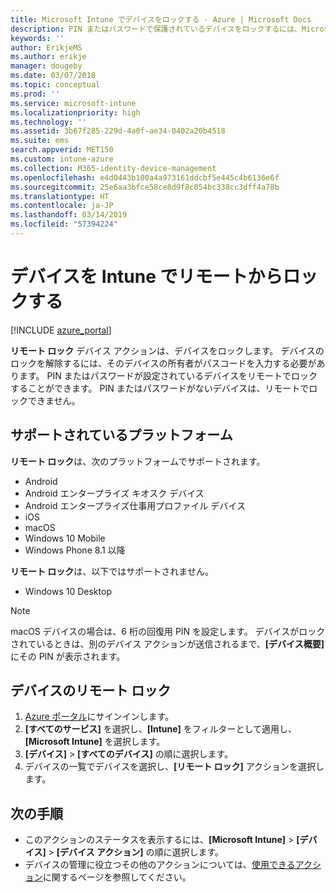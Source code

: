 ```yaml
---
title: Microsoft Intune でデバイスをロックする - Azure | Microsoft Docs
description: PIN またはパスワードで保護されているデバイスをロックするには、Microsoft Intune のリモート ロック アクションを使用します。
keywords: ''
author: ErikjeMS
ms.author: erikje
manager: dougeby
ms.date: 03/07/2018
ms.topic: conceptual
ms.prod: ''
ms.service: microsoft-intune
ms.localizationpriority: high
ms.technology: ''
ms.assetid: 3b67f285-229d-4a0f-ae34-0402a20b4518
ms.suite: ems
search.appverid: MET150
ms.custom: intune-azure
ms.collection: M365-identity-device-management
ms.openlocfilehash: e4d0443b100a4a973161ddcbf5e445c4b6136e6f
ms.sourcegitcommit: 25e6aa3bfce58ce8d9f8c054bc338cc3dff4a78b
ms.translationtype: HT
ms.contentlocale: ja-JP
ms.lasthandoff: 03/14/2019
ms.locfileid: "57394224"
---
```

# <a name="remotely-lock-devices-with-intune"></a>デバイスを Intune でリモートからロックする

[!INCLUDE [azure_portal](./includes/azure_portal.md)]

**リモート ロック** デバイス アクションは、デバイスをロックします。 デバイスのロックを解除するには、そのデバイスの所有者がパスコードを入力する必要があります。 PIN またはパスワードが設定されているデバイスをリモートでロックすることができます。 PIN またはパスワードがないデバイスは、リモートでロックできません。

## <a name="supported-platforms"></a>サポートされているプラットフォーム

**リモート ロック**は、次のプラットフォームでサポートされます。

- Android
- Android エンタープライズ キオスク デバイス
- Android エンタープライズ仕事用プロファイル デバイス
- iOS
- macOS
- Windows 10 Mobile
- Windows Phone 8.1 以降

**リモート ロック**は、以下ではサポートされません。
- Windows 10 Desktop

> [!NOTE]
> macOS デバイスの場合は、6 桁の回復用 PIN を設定します。 デバイスがロックされているときは、別のデバイス アクションが送信されるまで、**[デバイス概要]** にその PIN が表示されます。

## <a name="remote-lock-a-device"></a>デバイスのリモート ロック

1. [Azure ポータル](https://portal.azure.com)にサインインします。
2. **[すべてのサービス]** を選択し、**[Intune]** をフィルターとして適用し、**[Microsoft Intune]** を選択します。
3. **[デバイス]** > **[すべてのデバイス]** の順に選択します。
4. デバイスの一覧でデバイスを選択し、**[リモート ロック]** アクションを選択します。

## <a name="next-steps"></a>次の手順

- このアクションのステータスを表示するには、**[Microsoft Intune]** > **[デバイス]** > **[デバイス アクション]** の順に選択します。 
- デバイスの管理に役立つその他のアクションについては、[使用できるアクション](device-management.md)に関するページを参照してください。
